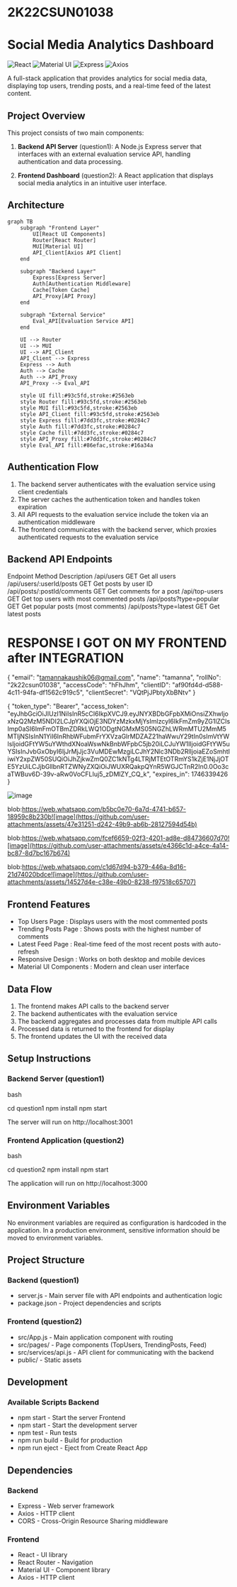 # 2K22CSUN01038
# Social Media Analytics Dashboard

![React](https://img.shields.io/badge/React-18.2.0-blue.svg)
![Material UI](https://img.shields.io/badge/Material_UI-7.0.2-purple.svg)
![Express](https://img.shields.io/badge/Express-5.1.0-green.svg)
![Axios](https://img.shields.io/badge/Axios-1.9.0-orange.svg)

A full-stack application that provides analytics for social media data, displaying top users, trending posts, and a real-time feed of the latest content.

## Project Overview

This project consists of two main components:

1. **Backend API Server** (question1): A Node.js Express server that interfaces with an external evaluation service API, handling authentication and data processing.

2. **Frontend Dashboard** (question2): A React application that displays social media analytics in an intuitive user interface.

## Architecture

```mermaid
graph TB
    subgraph "Frontend Layer"
        UI[React UI Components] 
        Router[React Router]
        MUI[Material UI]
        API_Client[Axios API Client]
    end

    subgraph "Backend Layer"
        Express[Express Server]
        Auth[Authentication Middleware]
        Cache[Token Cache]
        API_Proxy[API Proxy]
    end

    subgraph "External Service"
        Eval_API[Evaluation Service API]
    end

    UI --> Router
    UI --> MUI
    UI --> API_Client
    API_Client --> Express
    Express --> Auth
    Auth --> Cache
    Auth --> API_Proxy
    API_Proxy --> Eval_API

    style UI fill:#93c5fd,stroke:#2563eb
    style Router fill:#93c5fd,stroke:#2563eb
    style MUI fill:#93c5fd,stroke:#2563eb
    style API_Client fill:#93c5fd,stroke:#2563eb
    style Express fill:#7dd3fc,stroke:#0284c7
    style Auth fill:#7dd3fc,stroke:#0284c7
    style Cache fill:#7dd3fc,stroke:#0284c7
    style API_Proxy fill:#7dd3fc,stroke:#0284c7
    style Eval_API fill:#86efac,stroke:#16a34a
```

## Authentication Flow
1. The backend server authenticates with the evaluation service using client credentials
2. The server caches the authentication token and handles token expiration
3. All API requests to the evaluation service include the token via an authentication middleware
4. The frontend communicates with the backend server, which proxies authenticated requests to the evaluation service
## Backend API Endpoints
Endpoint Method Description /api/users GET Get all users /api/users/:userId/posts GET Get posts by user ID /api/posts/:postId/comments GET Get comments for a post /api/top-users GET Get top users with most commented posts /api/posts?type=popular GET Get popular posts (most comments) /api/posts?type=latest GET Get latest posts

# RESPONSE I GOT ON MY FRONTEND after INTEGRATION

{
    "email": "tamannakaushik06@gmail.com",
    "name": "tamanna",
    "rollNo": "2k22csun01038",
    "accessCode": "hFhJhm",
    "clientID": "af90fd4d-d588-4c11-94fa-df1562c919c5",
    "clientSecret": "VQtPjJPbtyXbBNtv"
}


{
    "token_type": "Bearer",
    "access_token": "eyJhbGciOiJIUzI1NiIsInR5cCI6IkpXVCJ9.eyJNYXBDbGFpbXMiOnsiZXhwIjoxNzQ2MzM5NDI2LCJpYXQiOjE3NDYzMzkxMjYsImlzcyI6IkFmZm9yZG1lZCIsImp0aSI6ImFmOTBmZDRkLWQ1ODgtNGMxMS05NGZhLWRmMTU2MmM5MTljNSIsInN1YiI6InRhbWFubmFrYXVzaGlrMDZAZ21haWwuY29tIn0sImVtYWlsIjoidGFtYW5uYWthdXNoaWswNkBnbWFpbC5jb20iLCJuYW1lIjoidGFtYW5uYSIsInJvbGxObyI6IjJrMjJjc3VuMDEwMzgiLCJhY2Nlc3NDb2RlIjoiaEZoSmhtIiwiY2xpZW50SUQiOiJhZjkwZmQ0ZC1kNTg4LTRjMTEtOTRmYS1kZjE1NjJjOTE5YzUiLCJjbGllbnRTZWNyZXQiOiJWUXRQakpQYnR5WGJCTnR2In0.0Oo3caTWBuv6D-39v-aRw0VoCFLIuj5_zDMlZY_CQ_k",
    "expires_in": 1746339426
}


![image](https://github.com/user-attachments/assets/d10bcdcc-7b70-4f5e-a054-c05a96e4b08d)

blob:https://web.whatsapp.com/b5bc0e70-6a7d-4741-b657-18959c8b230b![image](https://github.com/user-attachments/assets/47e31251-d242-49b9-ab6b-28127594d54b)

blob:https://web.whatsapp.com/fcef6659-02f3-4201-ad8e-d84736607d70![image](https://github.com/user-attachments/assets/e4366c1d-a4ce-4a14-bc87-8d7bc167b674)

blob:https://web.whatsapp.com/c1d67d94-b379-446a-8d16-21d74020bdce![image](https://github.com/user-attachments/assets/14527d4e-c38e-49b0-8238-f97518c65707)


## Frontend Features
- Top Users Page : Displays users with the most commented posts
- Trending Posts Page : Shows posts with the highest number of comments
- Latest Feed Page : Real-time feed of the most recent posts with auto-refresh
- Responsive Design : Works on both desktop and mobile devices
- Material UI Components : Modern and clean user interface
## Data Flow
1. The frontend makes API calls to the backend server
2. The backend authenticates with the evaluation service
3. The backend aggregates and processes data from multiple API calls
4. Processed data is returned to the frontend for display
5. The frontend updates the UI with the received data

## Setup Instructions
### Backend Server (question1)
bash

cd question1
npm install
npm start

The server will run on http://localhost:3001

### Frontend Application (question2)
bash

cd question2
npm install
npm start

The application will run on http://localhost:3000

## Environment Variables
No environment variables are required as configuration is hardcoded in the application. In a production environment, sensitive information should be moved to environment variables.

## Project Structure
### Backend (question1)
- server.js - Main server file with API endpoints and authentication logic
- package.json - Project dependencies and scripts
### Frontend (question2)
- src/App.js - Main application component with routing
- src/pages/ - Page components (TopUsers, TrendingPosts, Feed)
- src/services/api.js - API client for communicating with the backend
- public/ - Static assets
## Development
### Available Scripts Backend
- npm start - Start the server Frontend
- npm start - Start the development server
- npm test - Run tests
- npm run build - Build for production
- npm run eject - Eject from Create React App
## Dependencies
### Backend
- Express - Web server framework
- Axios - HTTP client
- CORS - Cross-Origin Resource Sharing middleware
### Frontend
- React - UI library
- React Router - Navigation
- Material UI - Component library
- Axios - HTTP client
